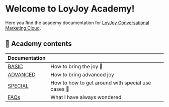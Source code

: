 # Welcome to LoyJoy Academy!

Here you find the academy documentation for [LoyJoy Conversational Marketing Cloud](https://www.loyjoy.com).

## 📖 Academy contents

| Documentation                                                                |                                                              |
| ------------------------------------------------------------------------     | ------------------------------------------------------------ |
| [BASIC](https://github.com/loyjoy/academy/blob/main/basic/basic.md)          |  How to bring the joy :tada:                                 |
| [ADVANCED](https://github.com/loyjoy/academy/blob/main/advanced/advanced.md) |  How to bring advanced joy                                   |  
| [SPECIAL](https://github.com/loyjoy/academy/blob/main/special/special.md)    |  How to how to get around with special use cases :star2:     |
| [FAQs](faq/faq.md)                                                           |  What I have always wondered                                 |
  
